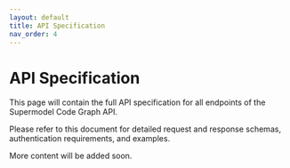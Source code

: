 ```yaml
---
layout: default
title: API Specification
nav_order: 4
---
```

# API Specification  
This page will contain the full API specification for all endpoints of the Supermodel Code Graph API.  

Please refer to this document for detailed request and response schemas, authentication requirements, and examples.  

More content will be added soon. 
